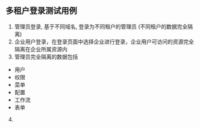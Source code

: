 ## 多租户登录测试用例

1. 管理员登录, 基于不同域名, 登录为不同租户的管理员 (不同租户的数据完全隔离)
2. 企业用户登录，在登录页面中选择企业进行登录，企业用户可访问的资源完全隔离在企业所属资源内
3. 管理员完全隔离的数据包括 
-  用户
-  权限
-  菜单 
-  配置
-  工作流
-  表单
4. 
